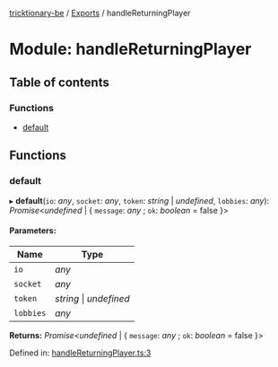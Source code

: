 [tricktionary-be](../README.md) / [Exports](../modules.md) / handleReturningPlayer

# Module: handleReturningPlayer

## Table of contents

### Functions

- [default](handlereturningplayer.md#default)

## Functions

### default

▸ **default**(`io`: *any*, `socket`: *any*, `token`: *string* \| *undefined*, `lobbies`: *any*): *Promise*<*undefined* \| { `message`: *any* ; `ok`: *boolean* = false }\>

#### Parameters:

Name | Type |
------ | ------ |
`io` | *any* |
`socket` | *any* |
`token` | *string* \| *undefined* |
`lobbies` | *any* |

**Returns:** *Promise*<*undefined* \| { `message`: *any* ; `ok`: *boolean* = false }\>

Defined in: [handleReturningPlayer.ts:3](https://github.com/story-squad/tricktionary-be/blob/a61d80d/src/sockets/handleReturningPlayer.ts#L3)
